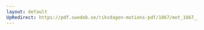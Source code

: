 ```yaml
---
layout: default
UpRedirect: https://pdf.swedeb.se/riksdagen-motions-pdf/1867/mot_1867__ak__00223/mot_1867__ak__00223_003.pdf
---
```

